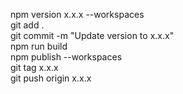 npm version  x.x.x --workspaces  
git add .  
git commit -m "Update version to  x.x.x"  
npm run build  
npm publish --workspaces  
git tag  x.x.x  
git push origin  x.x.x  